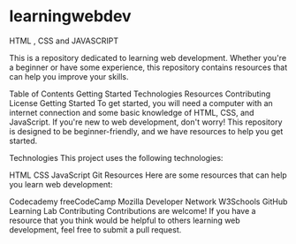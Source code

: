 # learningwebdev
HTML , CSS and JAVASCRIPT 

This is a repository dedicated to learning web development. Whether you're a beginner or have some experience, this repository contains resources that can help you improve your skills.

Table of Contents
Getting Started
Technologies
Resources
Contributing
License
Getting Started
To get started, you will need a computer with an internet connection and some basic knowledge of HTML, CSS, and JavaScript. If you're new to web development, don't worry! This repository is designed to be beginner-friendly, and we have resources to help you get started.

Technologies
This project uses the following technologies:

HTML
CSS
JavaScript
Git
Resources
Here are some resources that can help you learn web development:

Codecademy
freeCodeCamp
Mozilla Developer Network
W3Schools
GitHub Learning Lab
Contributing
Contributions are welcome! If you have a resource that you think would be helpful to others learning web development, feel free to submit a pull request.
